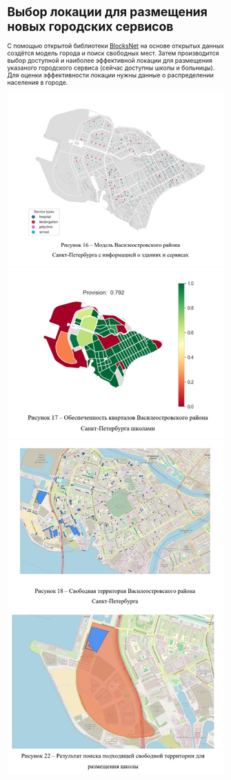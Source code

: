 # Выбор локации для размещения новых городских сервисов
С помощью открытой библиотеки [BlocksNet](https://github.com/aimclub/blocksnet/tree/main) на основе открытых данных создётся модель города и поиск свободных мест. Затем производится выбор доступной и наиболее эффективной локации для размещения указаного городского сервиса (сейчас доступны школы и больницы). Для оценки эффективности локации нужны данные о распределении населения в городе.

![screenshot](1.jpg)
![screenshot](2.jpg)
![screenshot](3.jpg)
![screenshot](4.jpg)
